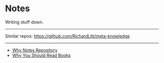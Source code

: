 
# Notes

Writing stuff down.

---

Similar repos: https://github.com/RichardLitt/meta-knowledge

---

- [Why Notes Repository](/pages/why_notes_repository.md)
- [Why You Should Read Books](/pages/why_you_should_read_books.md)



